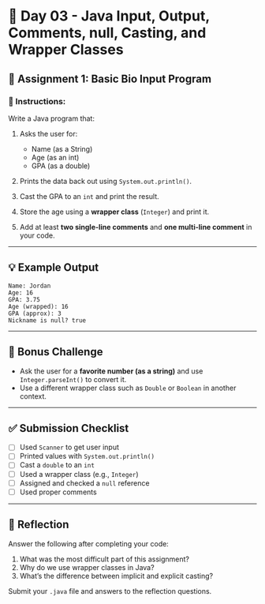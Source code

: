 # 🧪 Day 03 - Java Input, Output, Comments, null, Casting, and Wrapper Classes

## 📘 Assignment 1: Basic Bio Input Program

### 🔧 Instructions:
Write a Java program that:

1. Asks the user for:
   - Name (as a String)
   - Age (as an int)
   - GPA (as a double)

2. Prints the data back out using `System.out.println()`.

3. Cast the GPA to an `int` and print the result.

4. Store the age using a **wrapper class** (`Integer`) and print it.

5. Add at least **two single-line comments** and **one multi-line comment** in your code.

---

## 💡 Example Output

```
Name: Jordan
Age: 16
GPA: 3.75
Age (wrapped): 16
GPA (approx): 3
Nickname is null? true
```

---

## 🎯 Bonus Challenge

- Ask the user for a **favorite number (as a string)** and use `Integer.parseInt()` to convert it.
- Use a different wrapper class such as `Double` or `Boolean` in another context.

---

## ✅ Submission Checklist

- [ ] Used `Scanner` to get user input
- [ ] Printed values with `System.out.println()`
- [ ] Cast a `double` to an `int`
- [ ] Used a wrapper class (e.g., `Integer`)
- [ ] Assigned and checked a `null` reference
- [ ] Used proper comments

---

## 📝 Reflection

Answer the following after completing your code:

1. What was the most difficult part of this assignment?
2. Why do we use wrapper classes in Java?
3. What’s the difference between implicit and explicit casting?

Submit your `.java` file and answers to the reflection questions.
